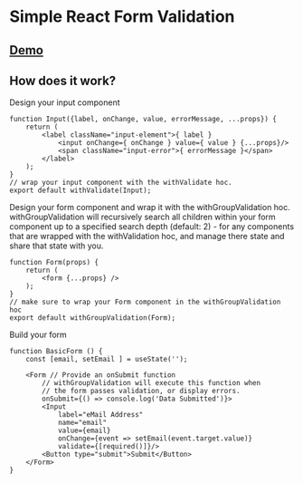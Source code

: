 # Simple React Form Validation

## [Demo](http://form-validator.digital-logic.net/)

## How does it work?

Design your input component
```
function Input({label, onChange, value, errorMessage, ...props}) {
    return (
        <label className="input-element">{ label }
            <input onChange={ onChange } value={ value } {...props}/>
            <span className="input-error">{ errorMessage }</span>
        </label>
    );
}
// wrap your input component with the withValidate hoc.
export default withValidate(Input);
```
Design your form component and wrap it with the withGroupValidation hoc.
withGroupValidation will recursively search all children within your form component up to a specified search depth (default: 2) - for any components that are wrapped with the withValidation hoc, and manage there state and share that state with you.
```
function Form(props) {
    return (
        <form {...props} />
    );
}
// make sure to wrap your Form component in the withGroupValidation hoc
export default withGroupValidation(Form);
```

Build your form
```
function BasicForm () {
    const [email, setEmail ] = useState('');

    <Form // Provide an onSubmit function
        // withGroupValidation will execute this function when
        // the form passes validation, or display errors.
        onSubmit={() => console.log('Data Submitted')}>
        <Input
            label="eMail Address"
            name="email"
            value={email}
            onChange={event => setEmail(event.target.value)}
            validate={[required()]}/>
        <Button type="submit">Submit</Button>
    </Form>
}
```